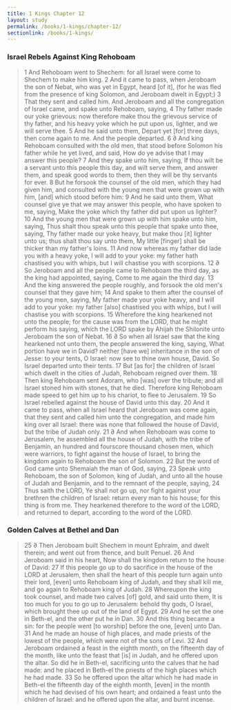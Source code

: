 ```yaml
---
title: 1 Kings Chapter 12
layout: study
permalink: /books/1-kings/chapter-12/
sectionlink: /books/1-kings/
---
```


### Israel Rebels Against King Rehoboam

> 1 And Rehoboam went to Shechem: for all Israel were come to Shechem to make him king.
> 2 And it came to pass, when Jeroboam the son of Nebat, who was yet in Egypt, heard [of it], (for he was fled from the presence of king Solomon, and Jeroboam dwelt in Egypt;)
> 3 That they sent and called him. And Jeroboam and all the congregation of Israel came, and spake unto Rehoboam, saying,
> 4 Thy father made our yoke grievous: now therefore make thou the grievous service of thy father, and his heavy yoke which he put upon us, lighter, and we will serve thee.
> 5 And he said unto them, Depart yet [for] three days, then come again to me. And the people departed.
> 6 ∂ And king Rehoboam consulted with the old men, that stood before Solomon his father while he yet lived, and said, How do ye advise that I may answer this people?
> 7 And they spake unto him, saying, If thou wilt be a servant unto this people this day, and wilt serve them, and answer them, and speak good words to them, then they will be thy servants for ever.
> 8 But he forsook the counsel of the old men, which they had given him, and consulted with the young men that were grown up with him, [and] which stood before him:
> 9 And he said unto them, What counsel give ye that we may answer this people, who have spoken to me, saying, Make the yoke which thy father did put upon us lighter?
> 10 And the young men that were grown up with him spake unto him, saying, Thus shalt thou speak unto this people that spake unto thee, saying, Thy father made our yoke heavy, but make thou [it] lighter unto us; thus shalt thou say unto them, My little [finger] shall be thicker than my father's loins.
> 11 And now whereas my father did lade you with a heavy yoke, I will add to your yoke: my father hath chastised you with whips, but I will chastise you with scorpions.
> 12 ∂ So Jeroboam and all the people came to Rehoboam the third day, as the king had appointed, saying, Come to me again the third day.
> 13 And the king answered the people roughly, and forsook the old men's counsel that they gave him;
> 14 And spake to them after the counsel of the young men, saying, My father made your yoke heavy, and I will add to your yoke: my father [also] chastised you with whips, but I will chastise you with scorpions.
> 15 Wherefore the king hearkened not unto the people; for the cause was from the LORD, that he might perform his saying, which the LORD spake by Ahijah the Shilonite unto Jeroboam the son of Nebat.
> 16 ∂ So when all Israel saw that the king hearkened not unto them, the people answered the king, saying, What portion have we in David? neither [have we] inheritance in the son of Jesse: to your tents, O Israel: now see to thine own house, David. So Israel departed unto their tents.
> 17 But [as for] the children of Israel which dwelt in the cities of Judah, Rehoboam reigned over them.
> 18 Then king Rehoboam sent Adoram, who [was] over the tribute; and all Israel stoned him with stones, that he died. Therefore king Rehoboam made speed to get him up to his chariot, to flee to Jerusalem.
> 19 So Israel rebelled against the house of David unto this day.
> 20 And it came to pass, when all Israel heard that Jeroboam was come again, that they sent and called him unto the congregation, and made him king over all Israel: there was none that followed the house of David, but the tribe of Judah only.
> 21 ∂ And when Rehoboam was come to Jerusalem, he assembled all the house of Judah, with the tribe of Benjamin, an hundred and fourscore thousand chosen men, which were warriors, to fight against the house of Israel, to bring the kingdom again to Rehoboam the son of Solomon.
> 22 But the word of God came unto Shemaiah the man of God, saying,
> 23 Speak unto Rehoboam, the son of Solomon, king of Judah, and unto all the house of Judah and Benjamin, and to the remnant of the people, saying,
> 24 Thus saith the LORD, Ye shall not go up, nor fight against your brethren the children of Israel: return every man to his house; for this thing is from me. They hearkened therefore to the word of the LORD, and returned to depart, according to the word of the LORD.

### Golden Calves at Bethel and Dan

> 25 ∂ Then Jeroboam built Shechem in mount Ephraim, and dwelt therein; and went out from thence, and built Penuel.
> 26 And Jeroboam said in his heart, Now shall the kingdom return to the house of David:
> 27 If this people go up to do sacrifice in the house of the LORD at Jerusalem, then shall the heart of this people turn again unto their lord, [even] unto Rehoboam king of Judah, and they shall kill me, and go again to Rehoboam king of Judah.
> 28 Whereupon the king took counsel, and made two calves [of] gold, and said unto them, It is too much for you to go up to Jerusalem: behold thy gods, O Israel, which brought thee up out of the land of Egypt.
> 29 And he set the one in Beth-el, and the other put he in Dan.
> 30 And this thing became a sin: for the people went [to worship] before the one, [even] unto Dan.
> 31 And he made an house of high places, and made priests of the lowest of the people, which were not of the sons of Levi.
> 32 And Jeroboam ordained a feast in the eighth month, on the fifteenth day of the month, like unto the feast that [is] in Judah, and he offered upon the altar. So did he in Beth-el, sacrificing unto the calves that he had made: and he placed in Beth-el the priests of the high places which he had made.
> 33 So he offered upon the altar which he had made in Beth-el the fifteenth day of the eighth month, [even] in the month which he had devised of his own heart; and ordained a feast unto the children of Israel: and he offered upon the altar, and burnt incense.
